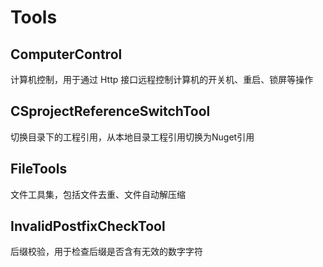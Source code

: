 # Tools

## ComputerControl

计算机控制，用于通过 Http 接口远程控制计算机的开关机、重启、锁屏等操作

## CSprojectReferenceSwitchTool

切换目录下的工程引用，从本地目录工程引用切换为Nuget引用

## FileTools

文件工具集，包括文件去重、文件自动解压缩

## InvalidPostfixCheckTool

后缀校验，用于检查后缀是否含有无效的数字字符
